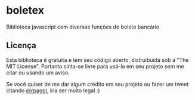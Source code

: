 # boletex
Biblioteca javascript com diversas funções de boleto bancário

## Licença

Esta biblioteca é gratuita e tem seu código aberto, distruibuída sob a "The MIT License". Portanto sinta-se livre para usá-la em seu projeto sem me citar ou usando um aviso.

Se você quiser de me dar algum crédito em seu projeto ou fazer um tweet citando [@rpaggi](https://twitter.com/rpaggi), iria ser muito legal :)